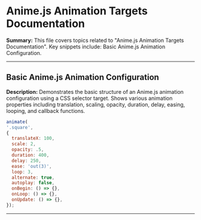 # Anime.js Animation Targets Documentation

**Summary:** This file covers topics related to "Anime.js Animation Targets Documentation". Key snippets include: Basic Anime.js Animation Configuration.

---

## Basic Anime.js Animation Configuration

**Description:** Demonstrates the basic structure of an Anime.js animation configuration using a CSS selector target. Shows various animation properties including translation, scaling, opacity, duration, delay, easing, looping, and callback functions.

```javascript
animate(
'.square',
{
  translateX: 100,
  scale: 2,
  opacity: .5,
  duration: 400,
  delay: 250,
  ease: 'out(3)',
  loop: 3,
  alternate: true,
  autoplay: false,
  onBegin: () => {},
  onLoop: () => {},
  onUpdate: () => {},
});
```

---